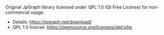 Original JpGraph library licensed under QPL 1.0 (Qt Free License) for non-commercial usage.
 
 * Details: https://jpgraph.net/download/
 * QPL 1.0 license: https://opensource.org/licenses/qtpl.php
